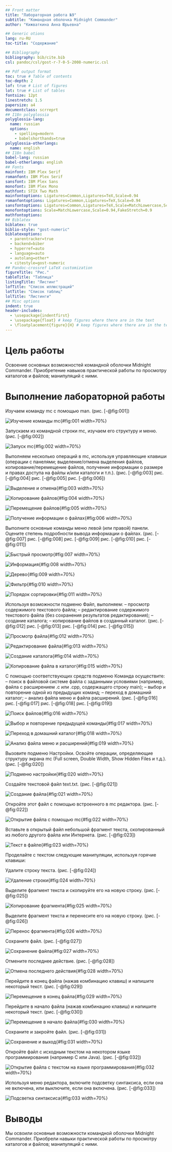 ```yaml
---
## Front matter
title: "Лабораторная работа №9"
subtitle: "Командная оболочка Midnight Commander"
author: "Кижваткина Анна Юрьевна"

## Generic otions
lang: ru-RU
toc-title: "Содержание"

## Bibliography
bibliography: bib/cite.bib
csl: pandoc/csl/gost-r-7-0-5-2008-numeric.csl

## Pdf output format
toc: true # Table of contents
toc-depth: 2
lof: true # List of figures
lot: true # List of tables
fontsize: 12pt
linestretch: 1.5
papersize: a4
documentclass: scrreprt
## I18n polyglossia
polyglossia-lang:
  name: russian
  options:
	- spelling=modern
	- babelshorthands=true
polyglossia-otherlangs:
  name: english
## I18n babel
babel-lang: russian
babel-otherlangs: english
## Fonts
mainfont: IBM Plex Serif
romanfont: IBM Plex Serif
sansfont: IBM Plex Sans
monofont: IBM Plex Mono
mathfont: STIX Two Math
mainfontoptions: Ligatures=Common,Ligatures=TeX,Scale=0.94
romanfontoptions: Ligatures=Common,Ligatures=TeX,Scale=0.94
sansfontoptions: Ligatures=Common,Ligatures=TeX,Scale=MatchLowercase,Scale=0.94
monofontoptions: Scale=MatchLowercase,Scale=0.94,FakeStretch=0.9
mathfontoptions:
## Biblatex
biblatex: true
biblio-style: "gost-numeric"
biblatexoptions:
  - parentracker=true
  - backend=biber
  - hyperref=auto
  - language=auto
  - autolang=other*
  - citestyle=gost-numeric
## Pandoc-crossref LaTeX customization
figureTitle: "Рис."
tableTitle: "Таблица"
listingTitle: "Листинг"
lofTitle: "Список иллюстраций"
lotTitle: "Список таблиц"
lolTitle: "Листинги"
## Misc options
indent: true
header-includes:
  - \usepackage{indentfirst}
  - \usepackage{float} # keep figures where there are in the text
  - \floatplacement{figure}{H} # keep figures where there are in the text
---
```


# Цель работы

Освоение основных возможностей командной оболочки Midnight Commander. Приобретение навыков практической работы по просмотру каталогов и файлов; манипуляций с ними.

# Выполнение лабораторной работы

Изучаем команду mc с помощью man. (рис. [-@fig:001])

![Изучение команды mc](image/1.png){#fig:001 width=70%}

Запускаем из командной строки mc, изучаем его структуру и меню. (рис. [-@fig:002])

![Запуск mc](image/2.png){#fig:002 width=70%}

Выполняем несколько операций в mc, используя управляющие клавиши (операции с панелями; выделение/отмена выделения файлов, копирование/перемещение файлов, получение информации о размере и правах доступа на файлы и/или каталоги и т.п.). (рис. [-@fig:003] рис. [-@fig:004] рис. [-@fig:005] рис. [-@fig:006])

![Выделение и отмена](image/3.png){#fig:003 width=70%}

![Копирование файлов](image/4.png){#fig:004 width=70%}

![Перемещение файлов](image/5.png){#fig:005 width=70%}

![Получение информации о файлах](image/6.png){#fig:006 width=70%}

Выполните основные команды меню левой (или правой) панели. Оцените степень подробности вывода информации о файлах. (рис. [-@fig:007] рис. [-@fig:008] рис. [-@fig:009] рис. [-@fig:010] рис. [-@fig:011])

![Быстрый просмотр](image/7.png){#fig:007 width=70%}

![Информация](image/8.png){#fig:008 width=70%}

![Дерево](image/9.png){#fig:009 width=70%}

![Фильтр](image/10.png){#fig:010 width=70%}

![Порядок сортировки](image/11.png){#fig:011 width=70%}

Используя возможности подменю Файл, выполняем: 
	– просмотр содержимого текстового файла; 
	– редактирование содержимого текстового файла (без сохранения результатов редактирования);
	– создание каталога;
	– копирование файлов в созданный каталог. (рис. [-@fig:012] рис. [-@fig:013] рис. [-@fig:014] рис. [-@fig:015])
 
![Просмотр файла](image/12.png){#fig:012 width=70%}

![Редактирование файла](image/13.png){#fig:013 width=70%}

![Создание каталога](image/14.png){#fig:014 width=70%}

![Копирование файла в каталог](image/15.png){#fig:015 width=70%}

С помощью соответствующих средств подменю Команда осуществите: 
	– поиск в файловой системе файла с заданными условиями (например, файла с расширением .c или .cpp, содержащего строку main); 
	– выбор и повторение одной из предыдущих команд;
	– переход в домашний каталог; 
	– анализ файла меню и файла расширений. (рис. [-@fig:016] рис. [-@fig:017] рис. [-@fig:018] рис. [-@fig:019])
	
![Поиск файлов](image/16.png){#fig:016 width=70%}

![Выбор и повторение предыдущей команды](image/17.png){#fig:017 width=70%}

![Переход в домашний каталог](image/18.png){#fig:018 width=70%}

![Анализ файла меню и расширений](image/19.png){#fig:019 width=70%}

Вызовите подменю Настройки. Освойте операции, определяющие структуру экрана mc (Full screen, Double Width, Show Hidden Files и т.д.). (рис. [-@fig:020])

![Подменю настройки](image/20.png){#fig:020 width=70%}

Создайте текстовой файл text.txt. (рис. [-@fig:021])

![Создание файла](image/21.png){#fig:021 width=70%}

Откройте этот файл с помощью встроенного в mc редактора. (рис. [-@fig:022])

![Открытие файла с помощью mc](image/22.png){#fig:022 width=70%}

Вставьте в открытый файл небольшой фрагмент текста, скопированный из любого другого файла или Интернета. (рис. [-@fig:023])

![Текст в файле](image/23.png){#fig:023 width=70%}

Проделайте с текстом следующие манипуляции, используя горячие клавиши: 

Удалите строку текста. (рис. [-@fig:024])

![Удаление строки](image/24.png){#fig:024 width=70%}

Выделите фрагмент текста и скопируйте его на новую строку. (рис. [-@fig:025])

![Копирование фрагмента](image/25.png){#fig:025 width=70%}

Выделите фрагмент текста и перенесите его на новую строку. (рис. [-@fig:026])

![Перенос фрагмента](image/26.png){#fig:026 width=70%}

Сохраните файл. (рис. [-@fig:027])

![Сохранение файла](image/27.png){#fig:027 width=70%}

Отмените последнее действие. (рис. [-@fig:028])

![Отмена последнего действия](image/28.png){#fig:028 width=70%}

Перейдите в конец файла (нажав комбинацию клавиш) и напишите некоторый текст. (рис. [-@fig:029])

![Перемещение в конец файла](image/29.png){#fig:029 width=70%}

Перейдите в начало файла (нажав комбинацию клавиш) и напишите некоторый текст. (рис. [-@fig:030])

![Перемещение в начало файла](image/30.png){#fig:030 width=70%}

Сохраните и закройте файл. (рис. [-@fig:031])

![Сохранение и выход](image/31.png){#fig:031 width=70%}

Откройте файл с исходным текстом на некотором языке программирования (например C или Java). (рис. [-@fig:032])

![Открытие файла с текстом на языке программирования](image/32.png){#fig:032 width=70%}

Используя меню редактора, включите подсветку синтаксиса, если она не включена, или выключите, если она включена. (рис. [-@fig:033])

![Подсветка синтаксиса](image/33.png){#fig:033 width=70%}

# Выводы

Мы освоили основные возможности командной оболочки Midnight Commander. Приобрели навыки практической работы по просмотру каталогов и файлов; манипуляций с ними.
